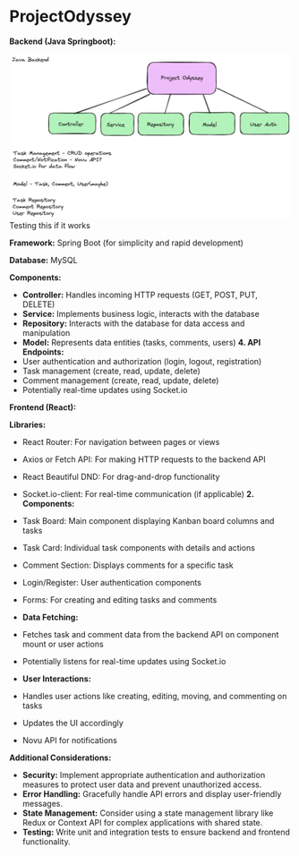 # ProjectOdyssey

**Backend (Java Springboot):**

![Generic Java Outline](./java-outline.png)
Testing this if it works

**Framework:** Spring Boot (for simplicity and rapid development)
  
**Database:** MySQL 

**Components:**

- **Controller:** Handles incoming HTTP requests (GET, POST, PUT, DELETE)
- **Service:** Implements business logic, interacts with the database
- **Repository:** Interacts with the database for data access and manipulation
- **Model:** Represents data entities (tasks, comments, users) **4. API Endpoints:**
- User authentication and authorization (login, logout, registration)
- Task management (create, read, update, delete)
- Comment management (create, read, update, delete)
- Potentially real-time updates using Socket.io

**Frontend (React):**

**Libraries:**

- React Router: For navigation between pages or views
- Axios or Fetch API: For making HTTP requests to the backend API
- React Beautiful DND: For drag-and-drop functionality
- Socket.io-client: For real-time communication (if applicable) **2. Components:**
- Task Board: Main component displaying Kanban board columns and tasks
- Task Card: Individual task components with details and actions
- Comment Section: Displays comments for a specific task
- Login/Register: User authentication components
- Forms: For creating and editing tasks and comments 

- **Data Fetching:**
- Fetches task and comment data from the backend API on component mount or user actions
- Potentially listens for real-time updates using Socket.io 

- **User Interactions:**
- Handles user actions like creating, editing, moving, and commenting on tasks
- Updates the UI accordingly
- Novu API for notifications

**Additional Considerations:**

- **Security:** Implement appropriate authentication and authorization measures to protect user data and prevent unauthorized access.
- **Error Handling:** Gracefully handle API errors and display user-friendly messages.
- **State Management:** Consider using a state management library like Redux or Context API for complex applications with shared state.
- **Testing:** Write unit and integration tests to ensure backend and frontend functionality.
